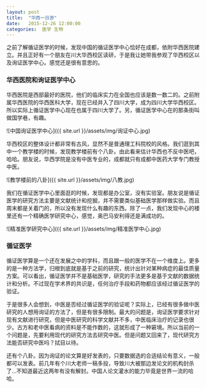 ```yaml
---
layout: post
title:  "华西一日游"
date:   2015-12-26 12:00:00
categories:  医学 生物
---
```


之前了解循证医学的时候，发现中国的循证医学中心恰好在成都，依附华西医院建立。并且正好有一个朋友在川大华西校区读研，于是我让她带我参观了华西校区以及询证医学中心。感觉还是很有意思的。

### 华西医院和询证医学中心

华西医院是西部最好的医院，他们的临床实力在全国也应该是数一数二的。之前附属华西医院的华西医科大学，现在已经并入了四川大学，成为四川大学华西校区。所以实际上循证医学中心现在也属于四川大学了。另，循证医学中心在的那条街叫做国学巷，有趣。

![中国询证医学中心]({{ site.url }}/assets/img/询证中心.jpg)

华西校区的整体设计都非常有古风，显然不是普通理工科院校的风格。我们逛到其中一个教学楼的时候，发现教学楼前有个八卦。由此看来估计华西也不反中医吧，哈哈。朋友说，华西学院是没有中医专业的，成都就只有成都中医药大学专门教授中医。

![教学楼前的八卦]({{ site.url }}/assets/img/八教.jpg)

我们在循证医学中心里面逛的时候，发现都是办公室，没有实验室。朋友说是循证医学的研究方法主要是文献统计和挖掘，并不需要类似基础医学那样做实验。而且周末都是关着门的，所以没有发现什么有趣的东西。除了一点，我们发现中心的楼里还有一个精确医学研究中心，感觉，奥巴马安利得还是满成功的。

![精准医学研究中心]({{ site.url }}/assets/img/精准医学中心.jpg)

### 循证医学

循证医学算是一个还在发展之中的学科，而且跟一般的医学不在一个维度上。更多的是一种方法学，归根到底就是基于之前的研究，统计出针对某种病症的最佳质量方案。可以看出，循证医学并不是基础医学，研究的手法更多是基于文献的数据统计和分析。不过现在学术界的共识是，任何治疗手段和药物都应该经过循证医学的验证。

于是很多人会想到，中医是否经过循证医学的验证呢？实际上，已经有很多做中医研究的人想用询证的方法了，但是有很多限制。最大的问题是，询证医学要求针对现有文献进行研究，但是中医研究的科学文献并不多，中医临床治疗的记录也很少。古方和老中医看病的资料是不能作数的，这就形成了一种窘境。所以当前的一个问题是，先要利用现代的研究方法去研究中医。但是问题又回来了，现代研究方法能否研究中医吗？拭目以待。

还有个八卦。因为询证的论文算是好发表的，只要数据选的合适结论有意义，一般都可以发表。前几年有个川大老师一稿多投，导致川大被那边发论文的机构封杀了...不知道最近这两年有没有解封。中国人论文灌水的能力毕竟是世界一流的哈哈。
